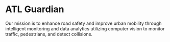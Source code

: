 # ATL Guardian
Our mission is to enhance road safety and improve urban mobility through intelligent monitoring and data analytics utilizing computer vision to monitor traffic, pedestrians, and detect collisions.
